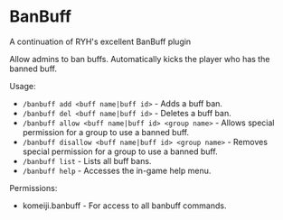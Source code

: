 # BanBuff

A continuation of RYH's excellent BanBuff plugin

Allow admins to ban buffs. Automatically kicks the player who has the banned buff.

Usage:
- `/banbuff add <buff name|buff id>` - Adds a buff ban.
- `/banbuff del <buff name|buff id>` - Deletes a buff ban.
- `/banbuff allow <buff name|buff id> <group name>` - Allows special permission for a group to use a banned buff.
- `/banbuff disallow <buff name|buff id> <group name>` - Removes special permission for a group to use a banned buff.
- `/banbuff list` - Lists all buff bans.
- `/banbuff help` - Accesses the in-game help menu.

Permissions:
- komeiji.banbuff - For access to all banbuff commands.